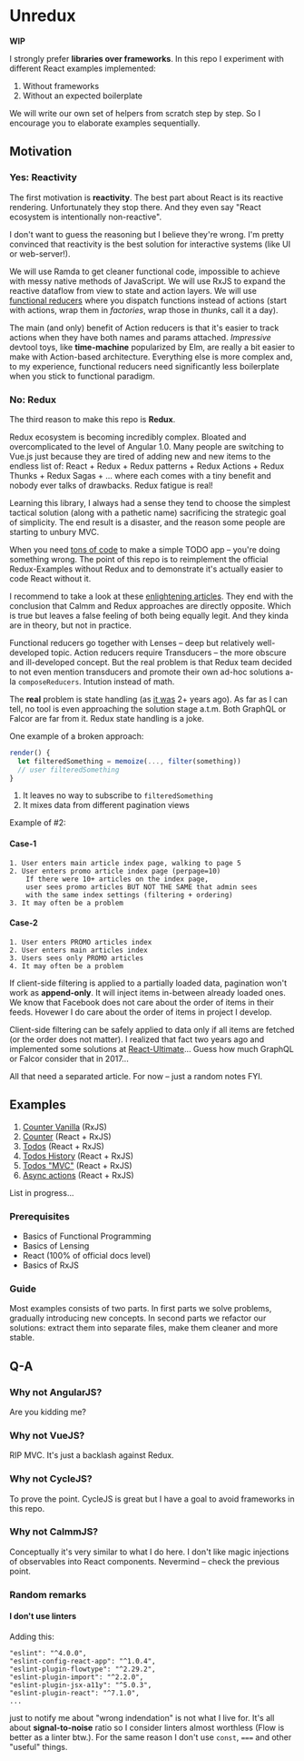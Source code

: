 # Unredux

**WIP**

I strongly prefer **libraries over frameworks**. In this repo I experiment with different React
examples implemented:

1. Without frameworks
2. Without an expected boilerplate

We will write our own set of helpers from scratch step by step. So I encourage you to
elaborate examples sequentially.

## Motivation

### Yes: Reactivity

The first motivation is **reactivity**. The best part about React is its reactive rendering.
Unfortunately they stop there. And they even say "React ecosystem is intentionally non-reactive".

I don't want to guess the reasoning but I believe they're wrong. I'm pretty convinced that
reactivity is the best solution for interactive systems (like UI or web-server!).

We will use Ramda to get cleaner functional code, impossible to achieve with messy native methods of JavaScript.
We will use RxJS to expand the reactive dataflow from view to state and action layers.
We will use [functional reducers](https://github.com/ivan-kleshnin/reactive-states) where you dispatch
functions instead of actions (start with actions, wrap them in *factories*, wrap those in *thunks*,
call it a day).

The main (and only) benefit of Action reducers is that it's easier to track actions when they have
both names and params attached. *Impressive* devtool toys, like **time-machine** popularized by Elm,
are really a bit easier to make with Action-based architecture. Everything else is more complex and,
to my experience, functional reducers need significantly less boilerplate when you stick to functional
paradigm.

### No: Redux

The third reason to make this repo is **Redux**.

Redux ecosystem is becoming incredibly complex. Bloated and overcomplicated to the level of Angular 1.0.
Many people are switching to Vue.js just because they are tired of adding new and new items to the
endless list of: React + Redux + Redux patterns + Redux Actions + Redux Thunks + Redux Sagas + ...
where each comes with a tiny benefit and nobody ever talks of drawbacks. Redux fatigue is real!

Learning this library, I always had a sense they tend to choose the simplest tactical solution
(along with a pathetic name) sacrificing the strategic goal of simplicity. The end result is a disaster,
and the reason some people are starting to unbury MVC.

When you need [tons of code](https://github.com/reactjs/redux/tree/master/examples/todomvc/src)
to make a simple TODO app – you're doing something wrong. The point of this repo is to reimplement
the official Redux-Examples without Redux and to demonstrate it's actually easier to code React without it.

I recommend to take a look at these [enlightening articles](https://github.com/calmm-js/documentation).
They end with the conclusion that Calmm and Redux approaches are directly opposite. Which is true but
leaves a false feeling of both being equally legit. And they kinda are in theory, but not in practice.

Functional reducers go together with Lenses – deep but relatively well-developed topic. Action reducers
require Transducers – the more obscure and ill-developed concept. But the real problem is that Redux
team decided to not even mention transducers and promote their own ad-hoc solutions a-la `composeReducers`.
Intution instead of math.

The **real** problem is state handling (as [it was](https://github.com/Yomguithereal/baobab/issues/240) 2+ years ago).
As far as I can tell, no tool is even approaching the solution stage a.t.m. Both GraphQL or Falcor are far
from it. Redux state handling is a joke.

One example of a broken approach:

```js
render() {
  let filteredSomething = memoize(..., filter(something))
  // user filteredSomething
}
```

1. It leaves no way to subscribe to `filteredSomething`
2. It mixes data from different pagination views

Example of #2:

#### Case-1

```
1. User enters main article index page, walking to page 5
2. User enters promo article index page (perpage=10)
    If there were 10+ articles on the index page,
    user sees promo articles BUT NOT THE SAME that admin sees
    with the same index settings (filtering + ordering)
3. It may often be a problem
```

#### Case-2

```
1. User enters PROMO articles index
2. User enters main articles index
3. Users sees only PROMO articles
4. It may often be a problem
```

If client-side filtering is applied to a partially loaded data, pagination won't work as **append-only**.
It will inject items in-between already loaded ones. We know that Facebook does not care about the order
of items in their feeds. Hovewer I do care about the order of items in project I develop.

Client-side filtering can be safely applied to data only if all items are fetched (or the order does not matter).
I realized that fact two years ago and implemented some solutions at [React-Ultimate](https://github.com/Paqmind/react-ultimate)...
Guess how much GraphQL or Falcor consider that in 2017...

All that need a separated article. For now – just a random notes FYI.

## Examples

1. [Counter Vanilla](./1.counter-vanilla) (RxJS)
2. [Counter](./2.counter) (React + RxJS)
3. [Todos](./3.todos) (React + RxJS)
4. [Todos History](./4.todos-history) (React + RxJS)
5. [Todos "MVC"](./5.todos-mvc) (React + RxJS)
9. [Async actions](./9.async-actions) (React + RxJS)

List in progress...

### Prerequisites

* Basics of Functional Programming
* Basics of Lensing
* React (100% of official docs level)
* Basics of RxJS

### Guide

Most examples consists of two parts. In first parts we solve problems, gradually introducing new
concepts. In second parts we refactor our solutions: extract them into separate files, make them
cleaner and more stable.

## Q-A

### Why not AngularJS?

Are you kidding me?

### Why not VueJS?

RIP MVC. It's just a backlash against Redux.

### Why not CycleJS?

To prove the point. CycleJS is great but I have a goal to avoid frameworks in this repo.

### Why not CalmmJS?

Conceptually it's very similar to what I do here. I don't like magic injections of observables into
React components. Nevermind – check the previous point.

### Random remarks

#### I don't use linters

Adding this:

```
"eslint": "^4.0.0",
"eslint-config-react-app": "^1.0.4",
"eslint-plugin-flowtype": "^2.29.2",
"eslint-plugin-import": "^2.2.0",
"eslint-plugin-jsx-a11y": "^5.0.3",
"eslint-plugin-react": "^7.1.0",
...
```

just to notify me about "wrong indendation" is not what I live for. It's all about **signal-to-noise**
ratio so I consider linters almost worthless (Flow is better as a linter btw.). For the same reason
I don't use `const`, `===` and other "useful" things.
